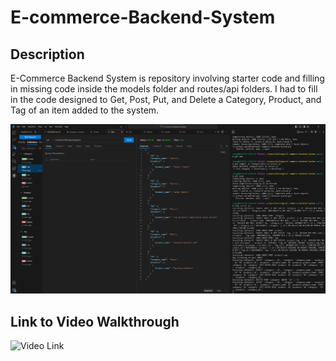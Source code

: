 # E-commerce-Backend-System

## Description
E-Commerce Backend System is repository involving starter code and filling in missing code inside the models folder and routes/api folders. I had to fill in the code designed to Get, Post, Put, and Delete a Category, Product, and Tag of an item added to the system.

![Image PNG](./images/image1.png)

## Link to Video Walkthrough
![Video Link]()